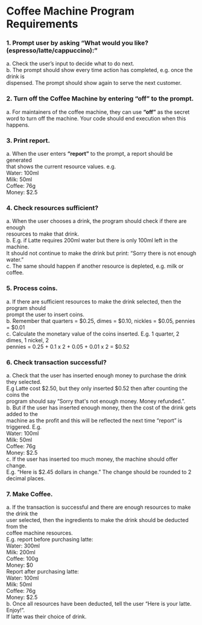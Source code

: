# Coffee Machine Program Requirements


### 1. Prompt user by asking “What would you like? (espresso/latte/cappuccino):”  
a. Check the user’s input to decide what to do next.  
b. The prompt should show every time action has completed, e.g. once the drink is  
dispensed. The prompt should show again to serve the next customer.

### 2. Turn off the Coffee Machine by entering “off” to the prompt.  
a. For maintainers of the coffee machine, they can use **“off”** as the secret  
word to turn off the machine. Your code should end execution when this happens.  

### 3. Print report.  
a. When the user enters **“report”** to the prompt, a report should be generated  
that shows the current resource values. e.g.  
Water: 100ml  
Milk: 50ml  
Coffee: 76g  
Money: $2.5  

### 4. Check resources sufficient?
a. When the user chooses a drink, the program should check if there are enough  
resources to make that drink.  
b. E.g. if Latte requires 200ml water but there is only 100ml left in the machine.  
It should not continue to make the drink but print: “Sorry there is not enough water.”  
c. The same should happen if another resource is depleted, e.g. milk or coffee.  

### 5. Process coins.
a. If there are sufficient resources to make the drink selected, then the program should  
prompt the user to insert coins.  
b. Remember that quarters = $0.25, dimes = $0.10, nickles = $0.05, pennies = $0.01  
c. Calculate the monetary value of the coins inserted. E.g. 1 quarter, 2 dimes, 1 nickel, 2  
pennies = 0.25 + 0.1 x 2 + 0.05 + 0.01 x 2 = $0.52  

### 6. Check transaction successful?
a. Check that the user has inserted enough money to purchase the drink they selected.  
E.g Latte cost $2.50, but they only inserted $0.52 then after counting the coins the  
program should say “Sorry that's not enough money. Money refunded.”.  
b. But if the user has inserted enough money, then the cost of the drink gets added to the  
machine as the profit and this will be reflected the next time “report” is triggered. E.g.  
Water: 100ml  
Milk: 50ml  
Coffee: 76g  
Money: $2.5  
c. If the user has inserted too much money, the machine should offer change.  
E.g. “Here is $2.45 dollars in change.” The change should be rounded to 2 decimal places.  

### 7. Make Coffee.
a. If the transaction is successful and there are enough resources to make the drink the  
user selected, then the ingredients to make the drink should be deducted from the  
coffee machine resources.  
E.g. report before purchasing latte:  
Water: 300ml  
Milk: 200ml  
Coffee: 100g  
Money: $0  
Report after purchasing latte:  
Water: 100ml  
Milk: 50ml  
Coffee: 76g  
Money: $2.5  
b. Once all resources have been deducted, tell the user “Here is your latte. Enjoy!”.  
If latte was their choice of drink.  
